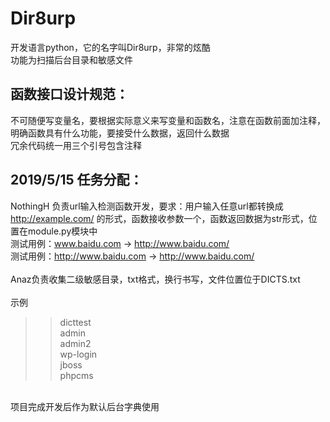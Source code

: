 Dir8urp
========
开发语言python，它的名字叫Dir8urp，非常的炫酷<br>
功能为扫描后台目录和敏感文件<br>

函数接口设计规范：
--

不可随便写变量名，要根据实际意义来写变量和函数名，注意在函数前面加注释，明确函数具有什么功能，要接受什么数据，返回什么数据<br>
冗余代码统一用三个引号包含注释<br>

2019/5/15 任务分配：
--

NothingH 负责url输入检测函数开发，要求：用户输入任意url都转换成 http://example.com/ 的形式，函数接收参数一个，函数返回数据为str形式，位置在module.py模块中<br>
测试用例：www.baidu.com  -> http://www.baidu.com/<br>
测试用例：http://www.baidu.com -> http://www.baidu.com/<br>
<br>
Anaz负责收集二级敏感目录，txt格式，换行书写，文件位置位于DICTS.txt<br>
<br>
示例<br>
>>dicttest<br>
>>admin<br>
>>admin2<br>
>>wp-login<br>
>>jboss<br>
>>phpcms<br>
<br>
项目完成开发后作为默认后台字典使用<br>
